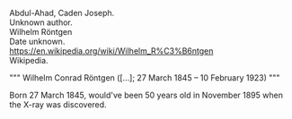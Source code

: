 Abdul-Ahad, Caden Joseph.\
Unknown author.\
Wilhelm Röntgen\
Date unknown.\
https://en.wikipedia.org/wiki/Wilhelm_R%C3%B6ntgen \
Wikipedia.

"""
Wilhelm Conrad Röntgen ([...]; 27 March 1845 – 10 February 1923)
"""

Born 27 March 1845, would've been 50 years old in November 1895 when the X-ray was discovered.
